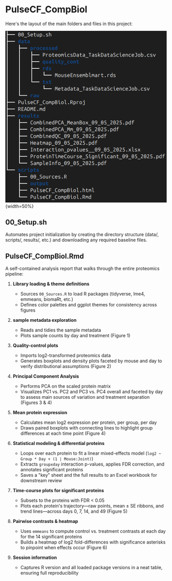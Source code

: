 # PulseCF_CompBiol

Here's the layout of the main folders and files in this project:

![Project structure](structure.png){width=50%}

## 00_Setup.sh
Automates project initialization by creating the directory structure (data/, scripts/, results/, etc.) and downloading any required baseline files.

## PulseCF_CompBiol.Rmd
A self-contained analysis report that walks through the entire proteomics pipeline:

1. **Library loading & theme definitions**  
   - Sources `00_Sources.R` to load R packages (tidyverse, lme4, emmeans, biomaRt, etc.)  
   - Defines color palettes and ggplot themes for consistency across figures

2. **sample metadata exploration**  
   - Reads and tidies the sample metadata
   - Plots sample counts by day and treatment (Figure 1)

3. **Quality-control plots**  
   - Imports log2-transformed proteomics data  
   - Generates boxplots and density plots faceted by mouse and day to verify distributional assumptions (Figure 2)

4. **Principal Component Analysis**  
   - Performs PCA on the scaled protein matrix  
   - Visualizes PC1 vs. PC2 and PC3 vs. PC4 overall and faceted by day to assess main sources of variation and treatment separation (Figures 3 & 4)

5. **Mean protein expression**  
   - Calculates mean log2 expression per protein, per group, per day  
   - Draws paired boxplots with connecting lines to highlight group differences at each time point (Figure 4)

6. **Statistical modeling & differential proteins**  
   - Loops over each protein to fit a linear mixed-effects model (`log2 ~ Group * Day + (1 | Mouse:Joint)`)  
   - Extracts `groupxday` interaction p-values, applies FDR correction, and annotates significant proteins  
   - Saves a "key" sheet and the full results to an Excel workbook for downstream review

7. **Time-course plots for significant proteins**  
   - Subsets to the proteins with FDR < 0.05  
   - Plots each protein's trajectory—raw points, mean ± SE ribbons, and trend lines—across days 0, 7, 14, and 49 (Figure 5)

8. **Pairwise contrasts & heatmap**  
   - Uses `emmeans` to compute control vs. treatment contrasts at each day for the 14 significant proteins  
   - Builds a heatmap of log2 fold-differences with significance asterisks to pinpoint when effects occur (Figure 6)

9. **Session information**  
   - Captures R version and all loaded package versions in a neat table, ensuring full reproducibility